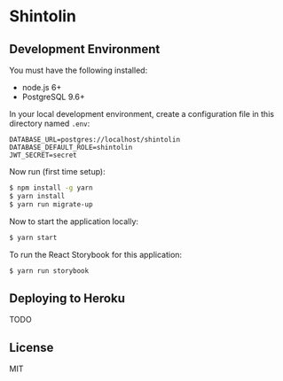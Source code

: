 # Shintolin

## Development Environment

You must have the following installed:

* node.js 6+
* PostgreSQL 9.6+

In your local development environment, create a configuration file in this directory named `.env`:

```
DATABASE_URL=postgres://localhost/shintolin
DATABASE_DEFAULT_ROLE=shintolin
JWT_SECRET=secret
```

Now run (first time setup):

```bash
$ npm install -g yarn
$ yarn install
$ yarn run migrate-up
```

Now to start the application locally:

```bash
$ yarn start
```

To run the React Storybook for this application:

```bash
$ yarn run storybook
```

## Deploying to Heroku

TODO

## License

MIT
